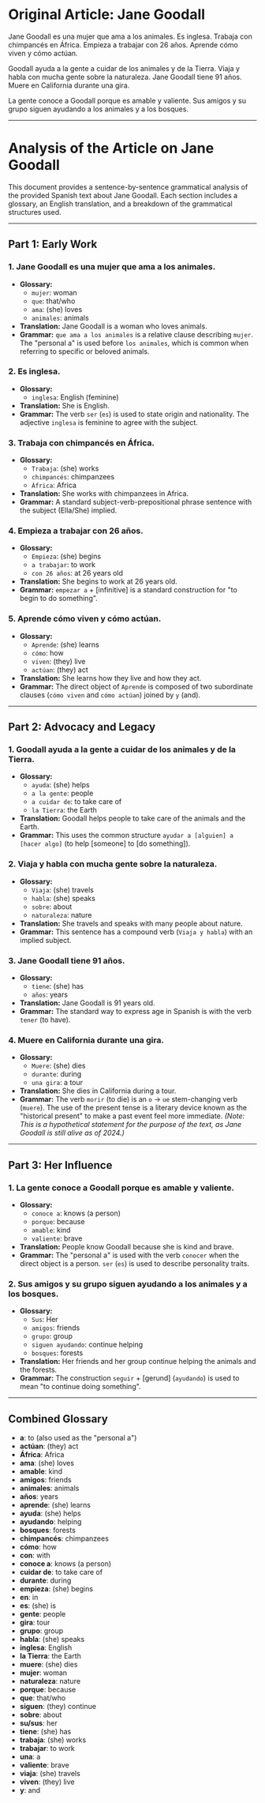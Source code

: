 # Original Article: Jane Goodall

Jane Goodall es una mujer que ama a los animales. Es inglesa. Trabaja con chimpancés en África. Empieza a trabajar con 26 años. Aprende cómo viven y cómo actúan.

Goodall ayuda a la gente a cuidar de los animales y de la Tierra. Viaja y habla con mucha gente sobre la naturaleza. Jane Goodall tiene 91 años. Muere en California durante una gira.

La gente conoce a Goodall porque es amable y valiente. Sus amigos y su grupo siguen ayudando a los animales y a los bosques.

---
# Analysis of the Article on Jane Goodall

This document provides a sentence-by-sentence grammatical analysis of the provided Spanish text about Jane Goodall. Each section includes a glossary, an English translation, and a breakdown of the grammatical structures used.

---

## Part 1: Early Work

### 1. Jane Goodall es una mujer que ama a los animales.
*   **Glossary:**
    *   `mujer`: woman
    *   `que`: that/who
    *   `ama`: (she) loves
    *   `animales`: animals
*   **Translation:** Jane Goodall is a woman who loves animals.
*   **Grammar:** `que ama a los animales` is a relative clause describing `mujer`. The "personal a" is used before `los animales`, which is common when referring to specific or beloved animals.

### 2. Es inglesa.
*   **Glossary:**
    *   `inglesa`: English (feminine)
*   **Translation:** She is English.
*   **Grammar:** The verb `ser` (`es`) is used to state origin and nationality. The adjective `inglesa` is feminine to agree with the subject.

### 3. Trabaja con chimpancés en África.
*   **Glossary:**
    *   `Trabaja`: (she) works
    *   `chimpancés`: chimpanzees
    *   `África`: Africa
*   **Translation:** She works with chimpanzees in Africa.
*   **Grammar:** A standard subject-verb-prepositional phrase sentence with the subject (Ella/She) implied.

### 4. Empieza a trabajar con 26 años.
*   **Glossary:**
    *   `Empieza`: (she) begins
    *   `a trabajar`: to work
    *   `con 26 años`: at 26 years old
*   **Translation:** She begins to work at 26 years old.
*   **Grammar:** `empezar a` + [infinitive] is a standard construction for "to begin to do something".

### 5. Aprende cómo viven y cómo actúan.
*   **Glossary:**
    *   `Aprende`: (she) learns
    *   `cómo`: how
    *   `viven`: (they) live
    *   `actúan`: (they) act
*   **Translation:** She learns how they live and how they act.
*   **Grammar:** The direct object of `Aprende` is composed of two subordinate clauses (`cómo viven` and `cómo actúan`) joined by `y` (and).

---

## Part 2: Advocacy and Legacy

### 1. Goodall ayuda a la gente a cuidar de los animales y de la Tierra.
*   **Glossary:**
    *   `ayuda`: (she) helps
    *   `a la gente`: people
    *   `a cuidar de`: to take care of
    *   `la Tierra`: the Earth
*   **Translation:** Goodall helps people to take care of the animals and the Earth.
*   **Grammar:** This uses the common structure `ayudar a [alguien] a [hacer algo]` (to help [someone] to [do something]).

### 2. Viaja y habla con mucha gente sobre la naturaleza.
*   **Glossary:**
    *   `Viaja`: (she) travels
    *   `habla`: (she) speaks
    *   `sobre`: about
    *   `naturaleza`: nature
*   **Translation:** She travels and speaks with many people about nature.
*   **Grammar:** This sentence has a compound verb (`Viaja y habla`) with an implied subject.

### 3. Jane Goodall tiene 91 años.
*   **Glossary:**
    *   `tiene`: (she) has
    *   `años`: years
*   **Translation:** Jane Goodall is 91 years old.
*   **Grammar:** The standard way to express age in Spanish is with the verb `tener` (to have).

### 4. Muere en California durante una gira.
*   **Glossary:**
    *   `Muere`: (she) dies
    *   `durante`: during
    *   `una gira`: a tour
*   **Translation:** She dies in California during a tour.
*   **Grammar:** The verb `morir` (to die) is an `o` -> `ue` stem-changing verb (`muere`). The use of the present tense is a literary device known as the "historical present" to make a past event feel more immediate. *(Note: This is a hypothetical statement for the purpose of the text, as Jane Goodall is still alive as of 2024.)*

---

## Part 3: Her Influence

### 1. La gente conoce a Goodall porque es amable y valiente.
*   **Glossary:**
    *   `conoce a`: knows (a person)
    *   `porque`: because
    *   `amable`: kind
    *   `valiente`: brave
*   **Translation:** People know Goodall because she is kind and brave.
*   **Grammar:** The "personal a" is used with the verb `conocer` when the direct object is a person. `ser` (`es`) is used to describe personality traits.

### 2. Sus amigos y su grupo siguen ayudando a los animales y a los bosques.
*   **Glossary:**
    *   `Sus`: Her
    *   `amigos`: friends
    *   `grupo`: group
    *   `siguen ayudando`: continue helping
    *   `bosques`: forests
*   **Translation:** Her friends and her group continue helping the animals and the forests.
*   **Grammar:** The construction `seguir` + [gerund] (`ayudando`) is used to mean "to continue doing something".

---

## Combined Glossary

*   **a**: to (also used as the "personal a")
*   **actúan**: (they) act
*   **África**: Africa
*   **ama**: (she) loves
*   **amable**: kind
*   **amigos**: friends
*   **animales**: animals
*   **años**: years
*   **aprende**: (she) learns
*   **ayuda**: (she) helps
*   **ayudando**: helping
*   **bosques**: forests
*   **chimpancés**: chimpanzees
*   **cómo**: how
*   **con**: with
*   **conoce a**: knows (a person)
*   **cuidar de**: to take care of
*   **durante**: during
*   **empieza**: (she) begins
*   **en**: in
*   **es**: (she) is
*   **gente**: people
*   **gira**: tour
*   **grupo**: group
*   **habla**: (she) speaks
*   **inglesa**: English
*   **la Tierra**: the Earth
*   **muere**: (she) dies
*   **mujer**: woman
*   **naturaleza**: nature
*   **porque**: because
*   **que**: that/who
*   **siguen**: (they) continue
*   **sobre**: about
*   **su/sus**: her
*   **tiene**: (she) has
*   **trabaja**: (she) works
*   **trabajar**: to work
*   **una**: a
*   **valiente**: brave
*   **viaja**: (she) travels
*   **viven**: (they) live
*   **y**: and